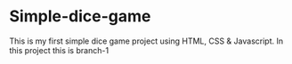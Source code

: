 # Simple-dice-game
This is my first simple dice game project using HTML, CSS &amp; Javascript. In this project 
this is branch-1
